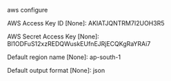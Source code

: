 aws configure

AWS Access Key ID [None]: AKIATJQNTRM7I2UOH3R5

AWS Secret Access Key [None]: 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

Default region name [None]: ap-south-1

Default output format [None]: json
